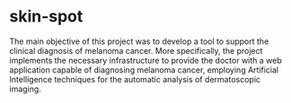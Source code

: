 # skin-spot
The main objective of this project was to develop a tool to support the clinical diagnosis of melanoma cancer. More specifically, the project implements the necessary infrastructure to provide the doctor with a web application capable of diagnosing melanoma cancer, employing Artificial Intelligence techniques for the automatic analysis of dermatoscopic imaging.
